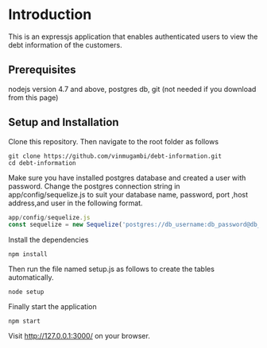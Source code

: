 # Introduction

This is an expressjs application that enables authenticated users to view the debt information of the customers.

## Prerequisites

nodejs version 4.7 and above,
postgres db,
git (not needed if you download from this page)

## Setup and Installation
Clone this repository. Then navigate to the root folder as follows
```bash/cmd
git clone https://github.com/vinmugambi/debt-information.git
cd debt-information
```
Make sure you have installed postgres database and created a user with password.
Change the postgres connection string in app/config/sequelize.js to suit your database name, password, port ,host address,and user in the following format.

```js
app/config/sequelize.js
const sequelize = new Sequelize('postgres://db_username:db_password@db_host:db_port/db_name')
```

Install the dependencies

```bash/cmd
npm install
```

Then run the file named setup.js as follows to create the tables automatically.

```bash/cmd
node setup
```

Finally start the application
```bash/cmd
npm start
```
Visit http://127.0.0.1:3000/ on your browser.

